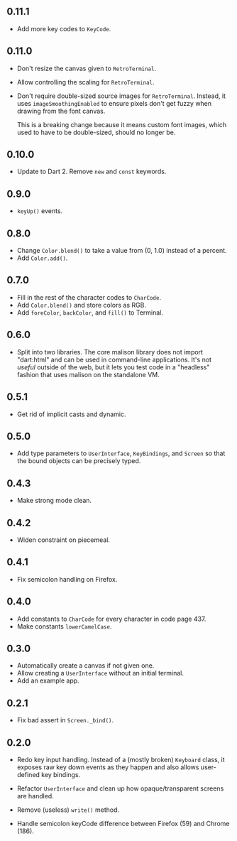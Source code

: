 ## 0.11.1

* Add more key codes to `KeyCode`.

## 0.11.0

* Don't resize the canvas given to `RetroTerminal`.

* Allow controlling the scaling for `RetroTerminal`.

* Don't require double-sized source images for `RetroTerminal`. Instead, it
  uses `imageSmoothingEnabled` to ensure pixels don't get fuzzy when drawing
  from the font canvas.

  This is a breaking change because it means custom font images, which used to
  have to be double-sized, should no longer be.

## 0.10.0

* Update to Dart 2. Remove `new` and `const` keywords.

## 0.9.0

* `keyUp()` events.

## 0.8.0

* Change `Color.blend()` to take a value from (0, 1.0) instead of a percent.
* Add `Color.add()`.

## 0.7.0

* Fill in the rest of the character codes to `CharCode`.
* Add `Color.blend()` and store colors as RGB.
* Add `foreColor`, `backColor`, and `fill()` to Terminal.

## 0.6.0

* Split into two libraries. The core malison library does not import "dart:html"
  and can be used in command-line applications. It's not *useful* outside of
  the web, but it lets you test code in a "headless" fashion that uses malison
  on the standalone VM.

## 0.5.1

* Get rid of implicit casts and dynamic.

## 0.5.0

* Add type parameters to `UserInterface`, `KeyBindings`, and
  `Screen` so that the bound objects can be precisely typed.

## 0.4.3

* Make strong mode clean.

## 0.4.2

* Widen constraint on piecemeal.

## 0.4.1

* Fix semicolon handling on Firefox.

## 0.4.0

* Add constants to `CharCode` for every character in code page 437.
* Make constants `lowerCamelCase`.

## 0.3.0

* Automatically create a canvas if not given one.
* Allow creating a `UserInterface` without an initial terminal.
* Add an example app.

## 0.2.1

* Fix bad assert in `Screen._bind()`.

## 0.2.0

* Redo key input handling. Instead of a (mostly broken) `Keyboard` class, it
  exposes raw key down events as they happen and also allows user-defined
  key bindings.

* Refactor `UserInterface` and clean up how opaque/transparent screens are
  handled.

* Remove (useless) `write()` method.

* Handle semicolon keyCode difference between Firefox (59) and Chrome (186).
